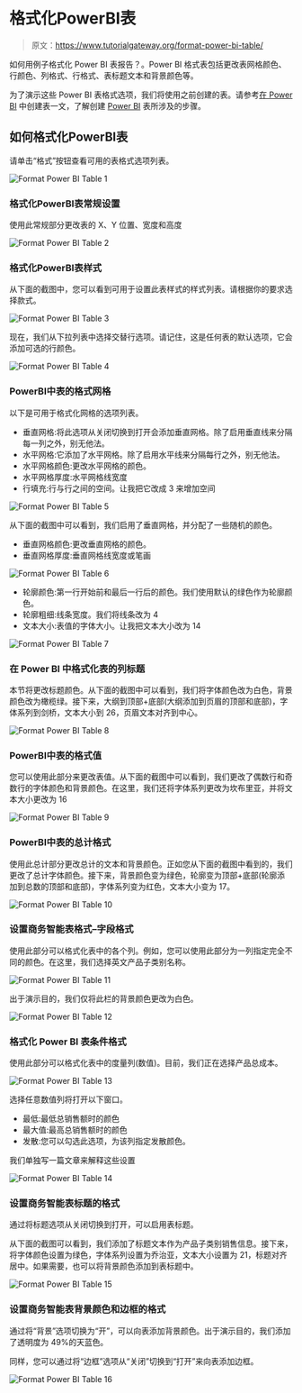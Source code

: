 # 格式化PowerBI表

> 原文：<https://www.tutorialgateway.org/format-power-bi-table/>

如何用例子格式化 Power BI 表报告？。Power BI 格式表包括更改表网格颜色、行颜色、列格式、行格式、表标题文本和背景颜色等。

为了演示这些 Power BI 表格式选项，我们将使用之前创建的表。请参考[在 Power BI](https://www.tutorialgateway.org/create-a-table-in-power-bi/) 中创建表一文，了解创建 [Power BI](https://www.tutorialgateway.org/power-bi-tutorial/) 表所涉及的步骤。

## 如何格式化PowerBI表

请单击“格式”按钮查看可用的表格式选项列表。

![Format Power BI Table 1](img/08162ff07a4617abf15f6ccc872c1434.png)

### 格式化PowerBI表常规设置

使用此常规部分更改表的 X、Y 位置、宽度和高度

![Format Power BI Table 2](img/0f47fbdb20bcdb5e79b927eb819c270e.png)

### 格式化PowerBI表样式

从下面的截图中，您可以看到可用于设置此表样式的样式列表。请根据你的要求选择款式。

![Format Power BI Table 3](img/3c408859184b4e4c4828908392d0142b.png)

现在，我们从下拉列表中选择交替行选项。请记住，这是任何表的默认选项，它会添加可选的行颜色。

![Format Power BI Table 4](img/9eb84a4ba2c4256ebfec14d466afac8e.png)

### PowerBI中表的格式网格

以下是可用于格式化网格的选项列表。

*   垂直网格:将此选项从关闭切换到打开会添加垂直网格。除了启用垂直线来分隔每一列之外，别无他法。
*   水平网格:它添加了水平网格。除了启用水平线来分隔每行之外，别无他法。
*   水平网格颜色:更改水平网格的颜色。
*   水平网格厚度:水平网格线宽度
*   行填充:行与行之间的空间。让我把它改成 3 来增加空间

![Format Power BI Table 5](img/81c747b4896527bf07a72dfd55af57b6.png)

从下面的截图中可以看到，我们启用了垂直网格，并分配了一些随机的颜色。

*   垂直网格颜色:更改垂直网格的颜色。
*   垂直网格厚度:垂直网格线宽度或笔画

![Format Power BI Table 6](img/0f4de0bfdbf57e0d564a4e96dc1151ba.png)

*   轮廓颜色:第一行开始前和最后一行后的颜色。我们使用默认的绿色作为轮廓颜色。
*   轮廓粗细:线条宽度。我们将线条改为 4
*   文本大小:表值的字体大小。让我把文本大小改为 14

![Format Power BI Table 7](img/b06dca95e825a2d5d07682de677ec38c.png)

### 在 Power BI 中格式化表的列标题

本节将更改标题颜色。从下面的截图中可以看到，我们将字体颜色改为白色，背景颜色改为橄榄绿。接下来，大纲到顶部+底部(大纲添加到页眉的顶部和底部)，字体系列到剑桥，文本大小到 26，页眉文本对齐到中心。

![Format Power BI Table 8](img/825574dc43f73c8bfe88fe627b9e8a8d.png)

### PowerBI中表的格式值

您可以使用此部分来更改表值。从下面的截图中可以看到，我们更改了偶数行和奇数行的字体颜色和背景颜色。在这里，我们还将字体系列更改为坎布里亚，并将文本大小更改为 16

![Format Power BI Table 9](img/ef575eeedd511e65b34ecd939bbc9c53.png)

### PowerBI中表的总计格式

使用此总计部分更改总计的文本和背景颜色。正如您从下面的截图中看到的，我们更改了总计字体颜色。接下来，背景颜色变为绿色，轮廓变为顶部+底部(轮廓添加到总数的顶部和底部)，字体系列变为红色，文本大小变为 17。

![Format Power BI Table 10](img/9ae218f0b8cefd44f9aa643fca45c711.png)

### 设置商务智能表格式–字段格式

使用此部分可以格式化表中的各个列。例如，您可以使用此部分为一列指定完全不同的颜色。在这里，我们选择英文产品子类别名称。

![Format Power BI Table 11](img/01c79540e3083ee93b14530c93a531a5.png)

出于演示目的，我们仅将此栏的背景颜色更改为白色。

![Format Power BI Table 12](img/8f9698d9dcc5506a02660c0f6eb3ec27.png)

### 格式化 Power BI 表条件格式

使用此部分可以格式化表中的度量列(数值)。目前，我们正在选择产品总成本。

![Format Power BI Table 13](img/d365b69221584c99d68d0850418b4d07.png)

选择任意数值列将打开以下窗口。

*   最低:最低总销售额时的颜色
*   最大值:最高总销售额时的颜色
*   发散:您可以勾选此选项，为该列指定发散颜色。

我们单独写一篇文章来解释这些设置

![Format Power BI Table 14](img/dd2ae5e506ab8504b56933dbfc28115a.png)

### 设置商务智能表标题的格式

通过将标题选项从关闭切换到打开，可以启用表标题。

从下面的截图可以看到，我们添加了标题文本作为产品子类别销售信息。接下来，将字体颜色设置为绿色，字体系列设置为乔治亚，文本大小设置为 21，标题对齐居中。如果需要，也可以将背景颜色添加到表标题中。

![Format Power BI Table 15](img/ad76c99f91d0b1306dd7c17620f07e4d.png)

### 设置商务智能表背景颜色和边框的格式

通过将“背景”选项切换为“开”，可以向表添加背景颜色。出于演示目的，我们添加了透明度为 49%的天蓝色。

同样，您可以通过将“边框”选项从“关闭”切换到“打开”来向表添加边框。

![Format Power BI Table 16](img/9a9726afceb85746bf179dd6b300735e.png)